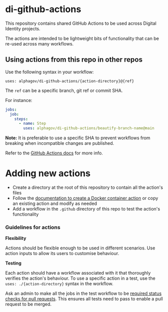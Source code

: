 # di-github-actions

This repository contains shared GitHub Actions to be used across Digital Identity projects.

The actions are intended to be lightweight bits of functionality that can be re-used across many workflows.

## Using actions from this repo in other repos

Use the following syntax in your workflow:

`uses: alphagov/di-github-actions/{action-directory}@{ref}`

The `ref` can be a specific branch, git ref or commit SHA.

For instance:

```yaml
jobs:
  job:
    steps:
      - name: Step
        uses: alphagov/di-github-actions/beautify-branch-name@main
```

**Note:** It is preferable to use a specific SHA to prevent workflows from breaking when incompatible changes are
published.

Refer to
the [GitHub Actions docs](https://docs.github.com/en/actions/using-workflows/workflow-syntax-for-github-actions#jobsjob_idstepsuses)
for more info.

# Adding new actions

- Create a directory at the root of this repository to contain all the action's files
- Follow
  the [documentation to create a Docker container action](https://docs.github.com/en/actions/creating-actions/creating-a-docker-container-action)
  or copy an existing action and modify as needed
- Add a workflow in the `.github` directory of this repo to test the action's functionality

### Guidelines for actions

**Flexibility**

Actions should be flexible enough to be used in different scenarios. Use action inputs to allow its users to customise
behaviour.

**Testing**

Each action should have a workflow associated with it that thoroughly verifies the action's behaviour. To use a specific
action in a test, use the `uses: ./{action-directory}` syntax in the workflow.

Ask an admin to make all the jobs in the test workflow to
be [required status checks for pull requests](https://github.com/alphagov/di-github-actions/settings/branch_protection_rules/25964601).
This ensures all tests need to pass to enable a pull request to be merged.
